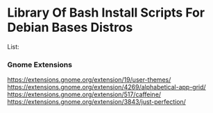 
# Library Of Bash Install Scripts For Debian Bases Distros

List:
### Gnome Extensions
https://extensions.gnome.org/extension/19/user-themes/    
https://extensions.gnome.org/extension/4269/alphabetical-app-grid/    
https://extensions.gnome.org/extension/517/caffeine/    
https://extensions.gnome.org/extension/3843/just-perfection/     
